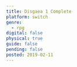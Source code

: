 ```yaml
---
title: Disgaea 1 Complete
platform: switch
genre:
  - rpg
digital: false
physical: true
guide: false
pending: false
posted: 2019-02-11
---
```

